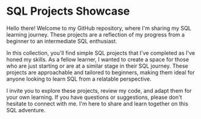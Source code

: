 # SQL Projects Showcase
Hello there! Welcome to my GitHub repository, where I'm sharing my SQL learning journey. These projects are a reflection of my progress from a beginner to an intermediate SQL enthusiast.

In this collection, you'll find simple SQL projects that I've completed as I've honed my skills. As a fellow learner, I wanted to create a space for those who are just starting or are at a similar stage in their SQL journey. These projects are approachable and tailored to beginners, making them ideal for anyone looking to learn SQL from a relatable perspective.

I invite you to explore these projects, review my code, and adapt them for your own learning. If you have questions or suggestions, please don't hesitate to connect with me. I'm here to share and learn together on this SQL adventure.
